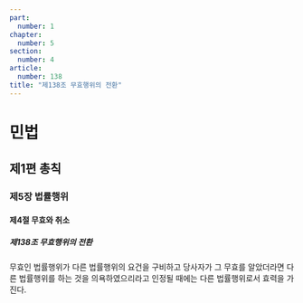 ```yaml
---
part:
  number: 1
chapter:
  number: 5
section:
  number: 4
article:
  number: 138
title: "제138조 무효행위의 전환"
---
```

# 민법

## 제1편 총칙

### 제5장 법률행위

#### 제4절 무효와 취소

##### 제138조 무효행위의 전환

무효인 법률행위가 다른 법률행위의 요건을 구비하고 당사자가 그 무효를 알았더라면 다른 법률행위를 하는 것을 의욕하였으리라고 인정될 때에는 다른 법률행위로서 효력을 가진다.
